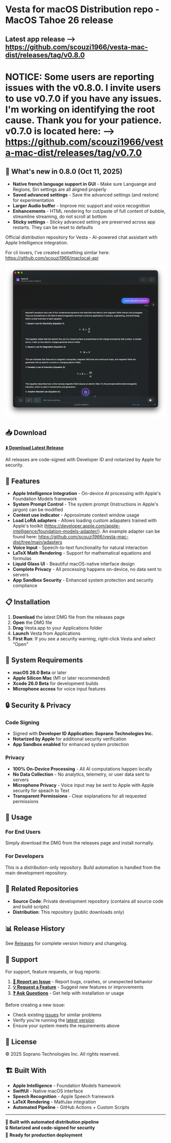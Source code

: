 # Vesta for macOS Distribution repo - MacOS Tahoe 26 release

## Latest app release --> https://github.com/scouzi1966/vesta-mac-dist/releases/tag/v0.8.0

# NOTICE: Some users are reporting issues with the v0.8.0. I invite users to use v0.7.0 if you have any issues. I'm working on identifying the root cause. Thank you for your patience. v0.7.0 is located here: --> https://github.com/scouzi1966/vesta-mac-dist/releases/tag/v0.7.0

## 🚀 What's new in 0.8.0 (Oct 11, 2025)
- **Native french language support in GUI** - Make sure Languange and Regions, Siri settings are all aligned properly 
- **Saved advanced settings** - Save the advanced settings (and restore) for experimentation
- **Larger Audio buffer** - Improve mic support and voice recognition 
- **Enhancements** - HTML rendering for cut/paste of full content of bubble, streamline streaming, do not scroll at bottom
- **Sticky settings** - Sticky advanced setting are preserved across app restarts. They can be reset to defaults
  

Official distribution repository for Vesta - AI-powered chat assistant with Apple Intelligence integration.

For cli lovers, I've created something similar here: https://github.com/scouzi1966/maclocal-api

![Vesta AI Chat Interface](images/vesta-0.8.0.png)

## 📥 Download

**[⬇️ Download Latest Release](https://github.com/scouzi1966/vesta-mac-dist/releases/latest)**

All releases are code-signed with Developer ID and notarized by Apple for security.

## 🚀 Features

- **Apple Intelligence Integration** - On-device AI processing with Apple's Foundation Models framework
- **System Prompt Control** - The system prompt (Instructions in Apple's jargon) can be modified
- **Context use indicator** - Approximate context window usage
- **Load LoRA adapters** - Allows loading custom adapaters trained with Apple's toolkit (https://developer.apple.com/apple-intelligence/foundation-models-adapter/). An example adapter can be found here: https://github.com/scouzi1966/vesta-mac-dist/tree/main/adapters
- **Voice Input** - Speech-to-text functionality for natural interaction
- **LaTeX Math Rendering** - Support for mathematical equations and formulas
- **Liquid Glass UI** - Beautiful macOS-native interface design
- **Complete Privacy** - All processing happens on-device, no data sent to servers
- **App Sandbox Security** - Enhanced system protection and security compliance

## 📋 Installation

1. **Download** the latest DMG file from the releases page
2. **Open** the DMG file
3. **Drag** Vesta.app to your Applications folder
4. **Launch** Vesta from Applications
5. **First Run**: If you see a security warning, right-click Vesta and select "Open"

## 📱 System Requirements

- **macOS 26.0 Beta** or later
- **Apple Silicon Mac** (M1 or later recommended)
- **Xcode 26.0 Beta** for development builds
- **Microphone access** for voice input features

## 🔒 Security & Privacy

### Code Signing
- Signed with **Developer ID Application: Soprano Technologies Inc.**
- **Notarized by Apple** for additional security verification
- **App Sandbox enabled** for enhanced system protection

### Privacy
- **100% On-Device Processing** - All AI computations happen locally
- **No Data Collection** - No analytics, telemetry, or user data sent to servers
- **Microphone Privacy** - Voice input may be sent to Apple with Apple security for speach to Text
- **Transparent Permissions** - Clear explanations for all requested permissions

## 📖 Usage

### For End Users
Simply download the DMG from the releases page and install normally.

### For Developers
This is a distribution-only repository. Build automation is handled from the main development repository.

## 🔗 Related Repositories

- **Source Code**: Private development repository (contains all source code and build scripts)
- **Distribution**: This repository (public downloads only)

## 📊 Release History

See [Releases](https://github.com/scouzi1966/vesta-mac-dist/releases) for complete version history and changelog.

## 💬 Support

For support, feature requests, or bug reports:

1. **[🐛 Report an Issue](https://github.com/scouzi1966/vesta-mac-dist/issues/new)** - Report bugs, crashes, or unexpected behavior
2. **[💡 Request a Feature](https://github.com/scouzi1966/vesta-mac-dist/issues/new)** - Suggest new features or improvements  
3. **[❓ Ask Questions](https://github.com/scouzi1966/vesta-mac-dist/issues)** - Get help with installation or usage

Before creating a new issue:
- Check existing [issues](https://github.com/scouzi1966/vesta-mac-dist/issues) for similar problems
- Verify you're running the [latest version](https://github.com/scouzi1966/vesta-mac-dist/releases/latest)
- Ensure your system meets the requirements above

## 📄 License

© 2025 Soprano Technologies Inc. All rights reserved.

## 🏗 Built With

- **Apple Intelligence** - Foundation Models framework
- **SwiftUI** - Native macOS interface
- **Speech Recognition** - Apple Speech framework  
- **LaTeX Rendering** - MathJax integration
- **Automated Pipeline** - GitHub Actions + Custom Scripts

---

🤖 **Built with automated distribution pipeline**  
🔒 **Notarized and code-signed for security**  
🚀 **Ready for production deployment**

